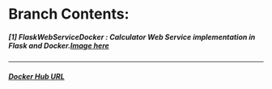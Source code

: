 # **Branch Contents:**

##### [1] FlaskWebServiceDocker : Calculator Web Service implementation in Flask and Docker.[Image here](https://hub.docker.com/r/rahulvaish/flaskwebservicedocker/)

<hr>

##### [Docker Hub URL](https://hub.docker.com/u/rahulvaish/)

